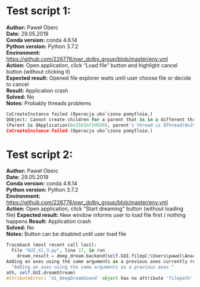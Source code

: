 # **Test script 1:**  
**Author:** Paweł Oberc  
**Date:** 29.05.2019  
**Conda version:** conda 4.6.14  
**Python version:** Python 3.7.2  
**Environment:** https://github.com/226776/pwr_dolby_group/blob/master/env.yml  
**Action:** Open application, click “Load file” button and highlight cancel button (without clicking it)  
**Expected result:** Opened file explorer waits until user choose file or decide to cancel   
**Result:** Application crash  
**Solved:** No  
**Notes:** Probably threads problems  

```python
CoCreateInstance failed (Operacja uko˝czona pomyťlnie.)
QObject: Cannot create children for a parent that is in a different thread.
(Parent is QApplication(0x2565bf2d930), parent's thread is QThread(0x25657b40870), current thread is LoadThread(0x2565bf39e40)
CoCreateInstance failed (Operacja uko˝czona pomyťlnie.)
```  

# **Test script 2:**  
**Author:** Paweł Oberc  
**Date:** 29.05.2019  
**Conda version:** conda 4.6.14  
**Python version:** Python 3.7.2  
**Environment:** https://github.com/226776/pwr_dolby_group/blob/master/env.yml  
**Action:** Open application, click "Start dreaming" button (without loading file) 
**Expected result:** New window informs user to load file first / nothing happens 
**Result:** Application crash  
**Solved:** No  
**Notes:** Button can be disabled until user load file 

``` python
Traceback (most recent call last):  
  File "GUI_X1_3.py", line 37, in run  
    dream_result = deep_dream.backend(self.GUI.filepC:\Users\pawel\Anaconda3\envs\dolby\lib\site-packages\matplotlib\figure.py:98: MatplotlibDeprecationWarning:  
Adding an axes using the same arguments as a previous axes currently reuses the earlier instance.  In a future version, a new instance    will always be created and returned.  Meanwhile, this warning can be suppressed, and the future behavior ensured, by passing a unique   label to each axes instance.  
  "Adding an axes using the same arguments as a previous axes "  
ath, self.GUI.dreamStream)  
AttributeError: 'Ui_DeepDreamSound' object has no attribute 'filepath'  
```  
